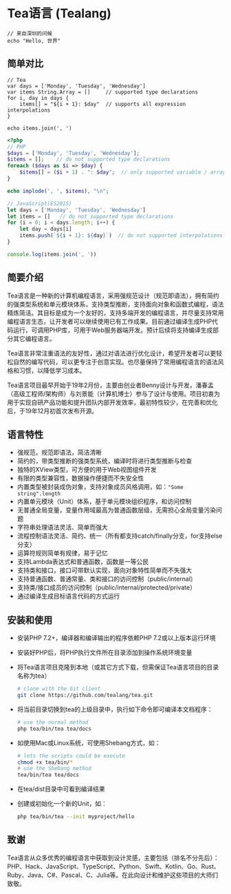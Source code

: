 # Tea语言 (Tealang)

```Tea
// 来自深圳的问候
echo "Hello, 世界"
```

## 简单对比

```Tea
// Tea
var days = ['Monday', 'Tuesday', 'Wednesday']
var items String.Array = []   	// supported type declarations
for i, day in days {
	items[] = "${i + 1}: $day"  // supports all expression interpolations
}

echo items.join(', ')
```

```PHP
<?php
// PHP
$days = ['Monday', 'Tuesday', 'Wednesday'];
$items = [];  	// do not supported type declarations
foreach ($days as $i => $day) {
	$items[] = ($i + 1) . ": $day";  // only supported variable / array-value / object-property interpolations
}

echo implode(', ', $items), "\n";
```

```javascript
// JavaScript(ES2015)
let days = ['Monday', 'Tuesday', 'Wednesday']
let items = []   // do not supported type declarations
for (i = 0; i < days.length; i++) {
	let day = days[i]
	items.push(`${i + 1}: ${day}`)  // do not supported interpolations on version < ES2015
}

console.log(items.join(', '))
```

## 简要介绍

Tea语言是一种新的计算机编程语言，采用强规范设计（规范即语法），拥有简约的强类型系统和单元模块体系，支持类型推断，支持面向对象和函数式编程，语法精炼简洁。其目标是成为一个友好的，支持多端开发的编程语言，并尽量支持常用编程语言生态，让开发者可以继续使用已有工作成果。目前通过编译生成PHP代码运行，可调用PHP库，可用于Web服务器端开发。预计后续将支持编译生成部分其它编程语言。

Tea语言非常注重语法的友好性，通过对语法进行优化设计，希望开发者可以更轻松自然的编写代码，可以更专注于创意实现。也尽量保持了常用编程语言的语法风格和习惯，以降低学习成本。

Tea语言项目最早开始于19年2月份，主要由创业者Benny设计与开发，潘春孟（高级工程师/架构师）与刘景能（计算机博士）参与了设计与使用。项目初衷为用于实现自研产品功能和提升团队内部开发效率，最初特性较少，在完善和优化后，于19年12月初首次发布开源。

## 语言特性

- 强规范，规范即语法，简洁清晰
- 简约的，带类型推断的强类型系统，编译时将进行类型推断与检查
- 独特的XView类型，可方便的用于Web视图组件开发
- 有限的类型兼容性，数据操作便捷而不失安全性
- 内置类型被封装成伪对象，支持对象成员风格调用，如：```"Some string".length```
- 内置单元模块（Unit）体系，基于单元模块组织程序，和访问控制
- 无普通全局变量，变量作用域最高为普通函数层级，无需担心全局变量污染问题
- 字符串处理语法灵活、简单而强大
- 流程控制语法灵活、简约、统一（所有都支持catch/finally分支，for支持else分支）
- 运算符规则简单有规律，易于记忆
- 支持Lambda表达式和普通函数，函数是一等公民
- 支持类和接口，接口可带默认实现，面向对象特性简单而不失强大
- 支持普通函数、普通常量、类和接口的访问控制（public/internal）
- 支持类/接口成员的访问控制（public/internal/protected/private）
- 通过编译生成目标语言代码的方式运行

## 安装和使用

- 安装PHP 7.2+，编译器和编译输出的程序依赖PHP 7.2或以上版本运行环境

- 安装好PHP后，将PHP执行文件所在目录添加到操作系统环境变量

- 将Tea语言项目克隆到本地（或其它方式下载，但需保证Tea语言项目的目录名称为tea）
	```sh
	# clone with the Git client
	git clone https://github.com/tealang/tea.git
	```
	
- 将当前目录切换到tea的上级目录中，执行如下命令即可编译本文档程序：
	```sh
	# use the normal method
	php tea/bin/tea tea/docs
	```
	
- 如使用Mac或Linux系统，可使用Shebang方式，如：
	```sh
	# lets the scripts could be execute
	chmod +x tea/bin/*
	# use the Shebang method
	tea/bin/tea tea/docs
	```
	
- 在tea/dist目录中可看到编译结果
	
- 创建或初始化一个新的Unit，如：
	
	```sh
	php tea/bin/tea --init myproject/hello
	```

## 致谢

Tea语言从众多优秀的编程语言中获取到设计灵感，主要包括（排名不分先后）：PHP、Hack、JavaScript、TypeScript、Python、Swift、Kotlin、Go、Rust、Ruby、Java、C#、Pascal、C、Julia等。在此向设计和维护这些项目的大师们致敬。

